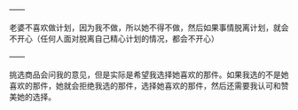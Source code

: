 ——

老婆不喜欢做计划，因为我不做，所以她不得不做，然后如果事情脱离计划，就会不开心（任何人面对脱离自己精心计划的情况，都会不开心）

——

挑选商品会问我的意见，但是实际是希望我选择她喜欢的那件。如果我选的不是她喜欢的那件，她就会拒绝我选的那件，选择她喜欢的那件，然后还需要我认可和赞美她的选择。